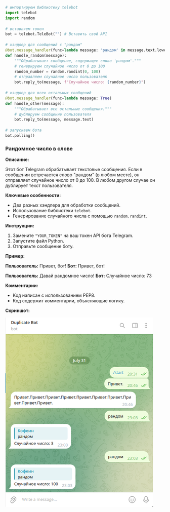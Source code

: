 ```python
# импортируем библиотеку telebot
import telebot
import random

# вставляем токен 
bot = telebot.TeleBot("") # Вставить свой API

# хэндлер для сообщений с "рандом"
@bot.message_handler(func=lambda message: 'рандом' in message.text.lower())
def handle_random(message):
    """Обрабатывает сообщение, содержащее слово 'рандом'."""
    # генерируем случайное число от 0 до 100
    random_number = random.randint(0, 100)
    # отправляем случайное число пользователю
    bot.reply_to(message, f"Случайное число: {random_number}")

# хэндлер для всех остальных сообщений
@bot.message_handler(func=lambda message: True)
def handle_other(message):
    """Обрабатывает все остальные сообщения."""
    # дублируем сообщение пользователя
    bot.reply_to(message, message.text)

# запускаем бота
bot.polling()
```
### Рандомное число в слове

**Описание:**

Этот бот Telegram обрабатывает текстовые сообщения. Если в сообщении встречается слово "рандом" (в любом месте), он отправляет случайное число от 0 до 100. В любом другом случае он дублирует текст пользователя.

**Ключевые особенности:**

* Два разных хэндлера для обработки сообщений.
* Использование библиотеки `telebot`.
* Генерирование случайного числа с помощью `random.randint`.

**Инструкции:**

1. Замените `"YOUR_TOKEN"` на ваш токен API бота Telegram.
2. Запустите файл Python.
3. Отправьте сообщение боту.

**Пример:**

**Пользователь:** Привет, бот!
**Бот:** Привет, бот!

**Пользователь:** Давай рандомное число!
**Бот:** Случайное число: 73

**Комментарии:**

* Код написан с использованием PEP8.
* Код содержит комментарии, объясняющие логику.

**Скриншот:**

![фото](фото/фото_1.png)

